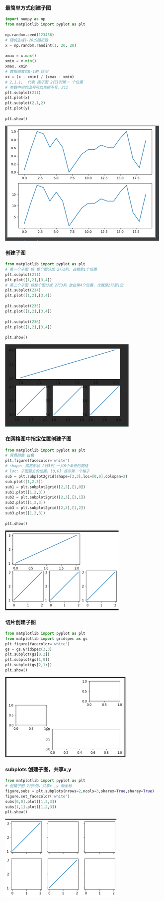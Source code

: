 ### 最简单方式创建子图
```python
import numpy as np
from matplotlib import pyplot as plt

np.random.seed(123456)
# 随机生成1-20的随机数
x = np.random.randint(1, 20, 20)

xmax = x.max()
xmin = x.min()
xmax, xmin
# 数据缩放到0-1的 区间
xx = (x - xmin) / (xmax - xmin)
# 2,1,1,  代表 画子图 2行1列第一 个位置
# 参数中间的逗号可以免掉不写，211
plt.subplot(211)
plt.plot(x)
plt.subplot(2,1,2)
plt.plot(y)

plt.show()
```
![plt1](res/plt_1.png)

### 创建子图
```python
from matplotlib import pyplot as plt
# 第一个子图 将 整个图分成 2行1列，占据第1个位置
plt.subplot(211)
plt.plot([1,2],[3,4])
# 第二个子图 将整个图分成 2行3列 放在第4个位置，也就是2行第1位
plt.subplot(234)
plt.plot([1,2],[3,4])

plt.subplot(235)
plt.plot([1,2],[3,4])

plt.subplot(236)
plt.plot([1,2],[3,4])

plt.show()
```
![子图](res/plt4.png)

### 在网格图中指定位置创建子图
```python
from matplotlib import pyplot as plt
# 背景颜色 白色
plt.figure(facecolor='white')
# shape: 网格形状 2行3列 一共6个单元的网格
# loc: 子图要方的位置，[0,0] 表示第一个格子
sub = plt.subplot2grid(shape=[2,3],loc=[0,0],colspan=2)
sub.plot([1,2,3])
sub1 = plt.subplot2grid([2,3],[1,0])
sub1.plot([1,2,3])
sub2 = plt.subplot2grid([2,3],[1,1])
sub2.plot([1,2,3])
sub3 = plt.subplot2grid([2,3],[1,2])
sub3.plot([1,2,3])

plt.show()

```
![网格子图](res/plt5.png)

### 切片创建子图
```python
from matplotlib import pyplot as plt
from matplotlib import gridspec as gs
plt.figure(facecolor='white')
gs = gs.GridSpec(3,3)
plt.subplot(gs[0,2])
plt.subplot(gs[1,0])
plt.subplot(gs[2,1:])
plt.show()
```
![切片子图](res/plt6.png)

### subplots 创建子图，共享x,y
```python
from matplotlib import pyplot as plt
# 创建子图 2行3列，共享x ,y 轴坐标
figure,subs = plt.subplots(nrows=2,ncols=3,sharex=True,sharey=True)
figure.set_facecolor('white')
subs[0,0].plot([1,2,3])
subs[1,1].plot([1,2,3])
plt.show()
```
![](res/plt7.png)
